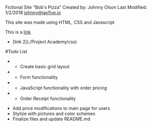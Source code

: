 Fictional Site "Bob's Pizza"
Created by: Johnny Olson            Last Modified: 1/2/2018
            johnny@jayfive.io
            
            
This site was made using HTML, CSS and Javascript


This is a [link](./css/style.css)

* [link 2](./Project Academy/css)


#Todo List

* - Create basic grid layout
* - Form functionality
* - JavaScript functionality with order pricing
* - Order Receipt functionality
- Add price modifications to main page for users
- Stylize with pictures and color schemes
- Finalize files and update README.md
